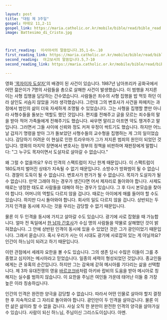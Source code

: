 ```yaml
---

layout: post
title: "대림 제 3주일"
gospel: 마태오 11,2-11
gospel_link: https://maria.catholic.or.kr/mobile/bible/read/bible_read.asp?m=2&n=147&p=11
image: Battesimo_di_Cristo.jpg



first_reading:  이사야서의 말씀입니다.35,1-6ㄴ.10
first_reading_link: https://maria.catholic.or.kr/mobile/bible/read/bible_read.asp?m=1&n=129&p=35
second_reading:  야고보서의 말씀입니다.5,7-10
second_reading_link: https://maria.catholic.or.kr/mobile/bible/read/bible_read.asp?m=2&n=166&p=5

---
```


영화 <a href="https://www.imdb.com/title/tt4627352/">'목자이자 도살자'</a>의 
배경이 된 사건이 있습니다. 
1987년 남아프리카 공화국에서 어떤 젊은이가 
7명의 사람들을 총으로 살해한 사건이 발생했습니다. 
이 범행을 저지른 이는 사형 집행을 담당하는 간수였습니다. 
사람들은 죄수의 사형 집행을 밥 먹듯 하던 이라 
살인도 서슴지
않았을 거라 생각했습니다.
그런데 그의 변호사가 사건을 파헤치는 과정에서 
범인의 삶이 더욱 자세하게 조명될 수 있었습니다. 
그는 사형을 집행할 뿐만 아니라 
사형수들을 돌보는 역할도 했던 것입니다. 
편지를 전해주고 글을 모르는 죄수들의 말을 받아 적어 
가족들에게 전해주기도 했습니다. 
싸우면 말리고 아프면 약도 챙겨주고 말입니다. 
그러면서 그들 사이에 신뢰와 정도 커져 
우정이 싹트기도 했습니다.
하지만 어느 날 갑자기 명령을 받아 
그가 돌보았던 사형수들의 교수형을 집행하는 게 
그의 일이었습니다. 
감당하기 어려운 이 현실로 인한 트라우마가 
그가 저지른 범죄의 원인이 되었던 것입니다.
영화의 마지막 장면에서 변호사는 
정부의 정책을 비판하며 재판장에게 말합니다: 
"그 누구도 목자이면서 도살자로 살아갈 수 없습니다."

왜 그럴 수 없을까요? 
우리 인격의 스팩트럼이 지닌 한계 때문입니다.
이 스팩트럼이 180도까지 벌어진 상태가 
지속될 수 없기 때문입니다.
소방수가 방화범이 될 수 없습니다. 
경찰이 도둑이 될 수 없습니다.
변호사가 판가가 될 수 없습니다.
목자가 도살자가 될 수 없습니다. 
만약 그래야 하는 경우가 생긴다면 
어서 제자리로 돌아와야 합니다.
사제도 때로는 냉정한 태도로 사람들을 대해야 하는 
경우가 있습니다.
그 후 다시 본모습을 찾아야 합니다. 
어머니의 역할도 다르지 않을 겁니다. 
때로는 아이에게 매를 들어야 할 수도 있습니다. 
하지만 다시 돌아와야 합니다. 
회사의 일도 다르지 않을 겁니다. 
상반되는 두 가지 인격을 동시에 지니는 것을 
우리는 감당할 수 없기 때문입니다.

물론 이 두 인격을 동시에 가지고 살아갈 수도 있습니다. 
광기에 사로 잡혔을 때 가능합니다.
얼마 전 독일에서 
<a href="https://en.wikipedia.org/wiki/Niels_H%C3%B6gel">한 남자 간호사</a>가 
수십 명의 사람들을 약물로 살해했던 것이 밝혀졌습니다. 
그 안에 상반된 인격이 동시에 있을 수 있었던 것은 
그가 광인이었기 때문입니다.
그래서 묻습니다.
혹시 우리가 사는 이 시대도 광기에 사로잡혀 있는 게 아닐까요?
인간이 하느님이 되려고 하기 때문입니다.

이런 관점에서 세례자 요한을 볼 수도 있습니다. 
그의 생존 당시 수많은 이들이 그를 추종했고 
심지어는 메시아라고 믿었습니다.
일종의 세력이 형성되었던 것입니다. 
종교인들에게는 큰 유혹의 순간입니다.
하지만 그는 감옥에 갇혀 메시아를 기다리는 삶을 선택합니다.
제 3차 유대전쟁의 영웅 
<a href="https://ko.wikipedia.org/wiki/%EB%B0%94%EB%A5%B4_%EC%BD%94%ED%81%AC%EB%B0%94%EC%9D%98_%EB%82%9C">바르코크바</a>처럼 
아키바 랍비의 도움을 받아 메시아로 칭해지는 실수를 범하지 않습니다. 
이 요한을 주님은 여인들 가운데 태어난
이들 중 가장 높은 이라 칭송하십니다.

인간의 인격은 완전한 양극을 감당할 수 없습니다. 
따라서 어떤 인물로
살아야 할지 결정한 후 지속적으로 그 자리로 돌아와야 합니다. 
광인만이 두 인격을 살아갑니다. 
물론 이런 삶은 삶이라 할 수 없을 겁니다.
사실 오직 한 분만이 완전한 인격의 양극을 살아가실 수 있습니다.
사람이 되신 하느님, 주님이신 그리스도이십니다. 아멘.
